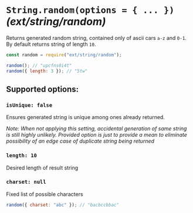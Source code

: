 # `String.random(options = { ... })` _(ext/string/random)_

Returns generated random string, contained only of ascii cars `a-z` and `0-1`. By default returns
string of length `10`.

```javascript
const random = require("ext/string/random");

random(); // "upcfns0i4t"
random({ length: 3 }); // "5tw"
```

## Supported options:

### `isUnique: false`

Ensures generated string is unique among ones already returned.

_Note: When not applying this setting, accidental generation of same string is still highly
unlikely. Provided option is just to provide a mean to eliminate possibility of an edge case of
duplicate string being returned_

### `length: 10`

Desired length of result string

### `charset: null`

Fixed list of possible characters

```javascript
random({ charset: "abc" }); // "bacbccbbac"
```

